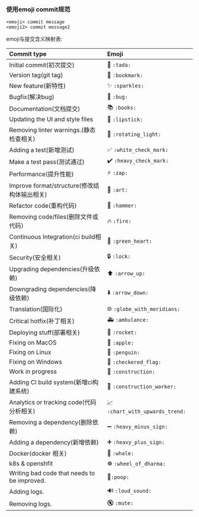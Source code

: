 ### 使用emoji commit规范

```shell
<emoji> commit message
<emoji2> commit message2
```

emoji与提交含义映射表:

| Commit type                                  | Emoji                                                   |
| :------------------------------------------- | :------------------------------------------------------ |
| Initial commit(初次提交)                     | :tada: `:tada:`                                         |
| Version tag(git tag)                         | :bookmark: `:bookmark:`                                 |
| New feature(新特性)                          | :sparkles: `:sparkles:`                                 |
| Bugfix(解决bug)                              | :bug: `:bug:`                                           |
| Documentation(文档提交)                      | :books: `:books:`                                       |
| Updating the UI and style files              | :lipstick: `:lipstick:`                                 |
| Removing linter warnings.(静态检查相关)      | :rotating_light: `:rotating_light:`                     |
| Adding a test(新增测试)                      | :white_check_mark: `:white_check_mark:`                 |
| Make a test pass(测试通过)                   | :heavy_check_mark: `:heavy_check_mark:`                 |
| Performance(提升性能)                        | :zap: `:zap:`                                           |
| Improve format/structure(修改结构体输出相关) | :art: `:art:`                                           |
| Refactor code(重构代码)                      | :hammer: `:hammer:`                                     |
| Removing code/files(删除文件或代码）         | :fire: `:fire:`                                         |
| Continuous Integration(ci build相关)         | :green_heart: `:green_heart:`                           |
| Security(安全相关)                           | :lock: `:lock:`                                         |
| Upgrading dependencies(升级依赖)             | :arrow_up: `:arrow_up:`                                 |
| Downgrading dependencies(降级依赖)           | :arrow_down: `:arrow_down:`                             |
| Translation(国际化)                          | :globe_with_meridians: `:globe_with_meridians:`         |
| Critical hotfix(补丁相关)                    | :ambulance: `:ambulance:`                               |
| Deploying stuff(部署相关)                    | :rocket: `:rocket:`                                     |
| Fixing on MacOS                              | :apple: `:apple:`                                       |
| Fixing on Linux                              | :penguin: `:penguin:`                                   |
| Fixing on Windows                            | :checkered_flag: `:checkered_flag:`                     |
| Work in progress                             | :construction:  `:construction:`                        |
| Adding CI build system(新增ci构建系统)       | :construction_worker: `:construction_worker:`           |
| Analytics or tracking code(代码分析相关)     | :chart_with_upwards_trend: `:chart_with_upwards_trend:` |
| Removing a dependency(删除依赖)              | :heavy_minus_sign: `:heavy_minus_sign:`                 |
| Adding a dependency(新增依赖)                | :heavy_plus_sign: `:heavy_plus_sign:`                   |
| Docker(docker 相关)                          | :whale: `:whale:`                                       |
| k8s & openshfit                              | :wheel_of_dharma: `:wheel_of_dharma:`                   |
| Writing bad code that needs to be improved.  | :poop:`:poop:`                                          |
| Adding logs.                                 | :loud_sound: `:loud_sound:`                                         |
| Removing logs.                               | :mute: `:mute:`                                                |


